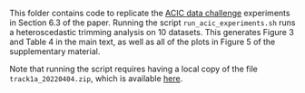 This folder contains code to replicate the [ACIC data challenge](https://acic2022.mathematica.org/) experiments in Section 6.3 of the paper. Running the script `run_acic_experiments.sh` runs a heteroscedastic trimming analysis on 10 datasets. This generates Figure 3 and Table 4 in the main text, as well as all of the plots in Figure 5 of the supplementary material. 

Note that running the script requires having a local copy of the file `track1a_20220404.zip`, which is available [here](https://acic2022.mathematica.org/data/track1a_20220404.zip). 
